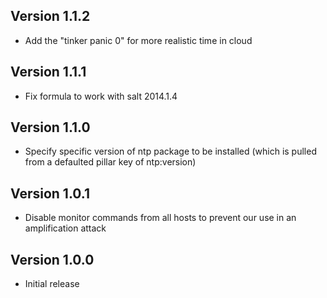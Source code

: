 ## Version 1.1.2

* Add the "tinker panic 0" for more realistic time in cloud

## Version 1.1.1

* Fix formula to work with salt 2014.1.4

## Version 1.1.0

* Specify specific version of ntp package to be installed (which is pulled from
  a defaulted pillar key of ntp:version)

## Version 1.0.1

* Disable monitor commands from all hosts to prevent our use in an
  amplification attack

## Version 1.0.0

* Initial release
